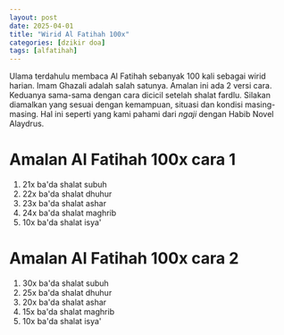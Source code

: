 ```yaml
---
layout: post
date: 2025-04-01
title: "Wirid Al Fatihah 100x"
categories: [dzikir doa]
tags: [alfatihah]
---
```

Ulama terdahulu membaca Al Fatihah sebanyak 100 kali sebagai wirid harian. Imam Ghazali adalah salah satunya. Amalan ini ada 2 versi cara. Keduanya sama-sama dengan cara dicicil setelah shalat fardlu. Silakan diamalkan yang sesuai dengan kemampuan, situasi dan kondisi masing-masing. Hal ini seperti yang kami pahami dari _ngaji_ dengan Habib Novel Alaydrus.

# Amalan Al Fatihah 100x cara 1
1. 21x ba'da shalat subuh
2. 22x ba'da shalat dhuhur
3. 23x ba'da shalat ashar
4. 24x ba'da shalat maghrib
5. 10x ba'da shalat isya'

# Amalan Al Fatihah 100x cara 2
1. 30x ba'da shalat subuh
2. 25x ba'da shalat dhuhur
3. 20x ba'da shalat ashar
4. 15x ba'da shalat maghrib
5. 10x ba'da shalat isya'
